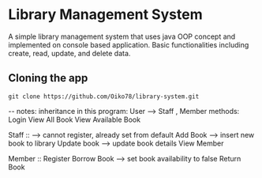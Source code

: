 # Library Management System

A simple library management system that uses java OOP concept and implemented on console based application. Basic functionalities including create, read, update, and delete data.

## Cloning the app

```
git clone https://github.com/Oiko78/library-system.git
```

-- notes:
inheritance in this program:
User --> Staff , Member
methods:
Login
View All Book
View Available Book

Staff :: --> cannot register, already set from default
Add Book --> insert new book to library
Update book --> update book details
View Member

Member ::
Register
Borrow Book --> set book availability to false
Return Book
